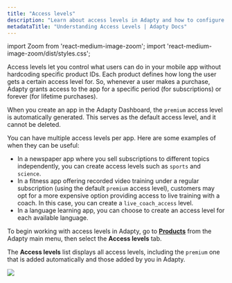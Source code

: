 ```yaml
---
title: "Access levels"
description: "Learn about access levels in Adapty and how to configure them for user management."
metadataTitle: "Understanding Access Levels | Adapty Docs"
---
```


import Zoom from 'react-medium-image-zoom';
import 'react-medium-image-zoom/dist/styles.css';

Access levels let you control what users can do in your mobile app without hardcoding specific product IDs. Each product defines how long the user gets a certain access level for. So, whenever a user makes a purchase, Adapty grants access to the app for a specific period (for subscriptions) or forever (for lifetime purchases).

When you create an app in the Adapty Dashboard, the `premium` access level is automatically generated. This serves as the default access level, and it cannot be deleted. 

You can have multiple access levels per app. Here are some examples of when they can be useful:

- In a newspaper app where you sell subscriptions to different topics independently, you can create access levels such as `sports` and `science`.
- In a fitness app offering recorded video training under a regular subscription (using the default `premium` access level), customers may opt for a more expensive option providing access to live training with a coach. In this case, you can create a `live_coach_access` level.
- In a language learning app, you can choose to create an access level for each available language.

To begin working with access levels in Adapty, go to **[Products](https://app.adapty.io/access-levels)** from the Adapty main menu, then select the **Access levels** tab.

The **Access levels** list displays all access levels, including the `premium` one that is added automatically and those added by you in Adapty.


<Zoom>
  <img src={require('./img/access-level-list.png').default}
  style={{
    border: '1px solid #727272', /* border width and color */
    width: '700px', /* image width */
    display: 'block', /* for alignment */
    margin: '0 auto' /* center alignment */
  }}
/>
</Zoom>


